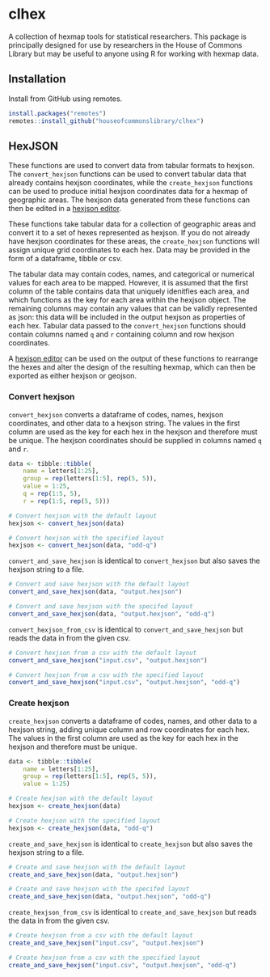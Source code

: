 # clhex

A collection of hexmap tools for statistical researchers. This package is principally designed for use by researchers in the House of Commons Library but may be useful to anyone using R for working with hexmap data.

## Installation

Install from GitHub using remotes.

``` r
install.packages("remotes")
remotes::install_github("houseofcommonslibrary/clhex")
```

## HexJSON

These functions are used to convert data from tabular formats to hexjson. The `convert_hexjson` functions can be used to convert tabular data that already contains hexjson coordinates, while the `create_hexjson` functions can be used to produce initial hexjson coordinates data for a hexmap of geographic areas. The hexjson data generated from these functions can then be edited in a [hexjson editor].

These functions take tabular data for a collection of geographic areas and convert it to a set of hexes represented as hexjson. If you do not already have hexjson coordinates for these areas, the `create_hexjson` functions will assign unique grid coordinates to each hex. Data may be provided in the form of a dataframe, tibble or csv. 

The tabular data may contain codes, names, and categorical or numerical values for each area to be mapped. However, it is assumed that the first column of the table contains data that uniquely idenitfies each area, and which functions as the key for each area within the hexjson object. The remaining columns may contain any values that can be validly represented as json: this data will be included in the output hexjson as properties of each hex. Tabular data passed to the `convert_hexjson` functions should contain columns named `q` and `r` containing column and row hexjson coordinates.

A [hexjson editor] can be used on the output of these functions to rearrange the hexes and alter the design of the resulting hexmap, which can then be exported as either hexjson or geojson.

[hexjson editor]: <https://olihawkins.com/project/hexjson-editor/>

### Convert hexjson


`convert_hexjson` converts a dataframe of codes, names, hexjson coordinates, and other data to a hexjson string. The values in the first column are used as the key for each hex in the hexjson and therefore must be unique. The hexjson coordinates should be supplied in columns named `q` and `r`.

``` r
data <- tibble::tibble(
    name = letters[1:25],
    group = rep(letters[1:5], rep(5, 5)),
    value = 1:25,
    q = rep(1:5, 5),
    r = rep(1:5, rep(5, 5)))

# Convert hexjson with the default layout
hexjson <- convert_hexjson(data)

# Convert hexjson with the specified layout
hexjson <- convert_hexjson(data, "odd-q")
```

`convert_and_save_hexjson` is identical to `convert_hexjson` but also saves the hexjson string to a file.

``` r
# Convert and save hexjson with the default layout
convert_and_save_hexjson(data, "output.hexjson")

# Convert and save hexjson with the specifed layout
convert_and_save_hexjson(data, "output.hexjson", "odd-q")
```

`convert_hexjson_from_csv` is identical to `convert_and_save_hexjson` but reads the data in from the given csv.

``` r
# Convert hexjson from a csv with the default layout
convert_and_save_hexjson("input.csv", "output.hexjson")

# Convert hexjson from a csv with the specified layout
convert_and_save_hexjson("input.csv", "output.hexjson", "odd-q")
```

### Create hexjson

`create_hexjson` converts a dataframe of codes, names, and other data to a hexjson string, adding unique column and row coordinates for each hex. The values in the first column are used as the key for each hex in the hexjson and therefore must be unique.

``` r
data <- tibble::tibble(
    name = letters[1:25],
    group = rep(letters[1:5], rep(5, 5)),
    value = 1:25)

# Create hexjson with the default layout
hexjson <- create_hexjson(data)

# Create hexjson with the specified layout
hexjson <- create_hexjson(data, "odd-q")
```

`create_and_save_hexjson` is identical to `create_hexjson` but also saves the hexjson string to a file.

``` r
# Create and save hexjson with the default layout
create_and_save_hexjson(data, "output.hexjson")

# Create and save hexjson with the specifed layout
create_and_save_hexjson(data, "output.hexjson", "odd-q")
```

`create_hexjson_from_csv` is identical to `create_and_save_hexjson` but reads the data in from the given csv.

``` r
# Create hexjson from a csv with the default layout
create_and_save_hexjson("input.csv", "output.hexjson")

# Create hexjson from a csv with the specified layout
create_and_save_hexjson("input.csv", "output.hexjson", "odd-q")
```
